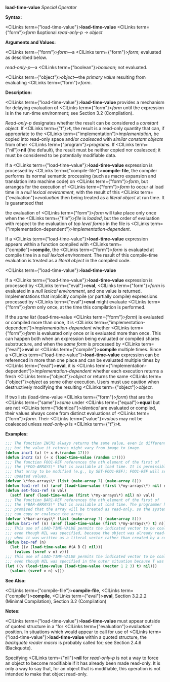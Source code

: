 **load-time-value** *Special Operator* 



**Syntax:** 



<ClLinks  term={"load-time-value"}><b>load-time-value</b></ClLinks> <ClLinks  term={"form"}><i>form</i></ClLinks> &amp;optional *read-only-p → object* 



**Arguments and Values:** 



<ClLinks  term={"form"}><i>form</i></ClLinks>—a <ClLinks  term={"form"}><i>form</i></ClLinks>; evaluated as described below. 



*read-only-p*—a <ClLinks  term={"boolean"}><i>boolean</i></ClLinks>; not evaluated. 



<ClLinks  term={"object"}><i>object</i></ClLinks>—the *primary value* resulting from evaluating <ClLinks  term={"form"}><i>form</i></ClLinks>. 



**Description:** 



<ClLinks  term={"load-time-value"}><b>load-time-value</b></ClLinks> provides a mechanism for delaying evaluation of <ClLinks  term={"form"}><i>form</i></ClLinks> until the expression is in the run-time environment; see Section 3.2 (Compilation). 



*Read-only-p* designates whether the result can be considered a *constant object*. If <ClLinks  term={"t"}><b>t</b></ClLinks>, the result is a read-only quantity that can, if appropriate to the <ClLinks  term={"implementation"}><i>implementation</i></ClLinks>, be copied into read-only space and/or *coalesced* with *similar constant objects* from other <ClLinks  term={"program"}><i>programs</i></ClLinks>. If <ClLinks  term={"nil"}><b>nil</b></ClLinks> (the default), the result must be neither copied nor coalesced; it must be considered to be potentially modifiable data. 



If a <ClLinks  term={"load-time-value"}><b>load-time-value</b></ClLinks> expression is processed by <ClLinks  term={"compile-file"}><b>compile-file</b></ClLinks>, the compiler performs its normal semantic processing (such as macro expansion and translation into machine code) on <ClLinks  term={"form"}><i>form</i></ClLinks>, but arranges for the execution of <ClLinks  term={"form"}><i>form</i></ClLinks> to occur at load time in a *null lexical environment*, with the result of this <ClLinks  term={"evaluation"}><i>evaluation</i></ClLinks> then being treated as a *literal object* at run time. It is guaranteed that 



the evaluation of <ClLinks  term={"form"}><i>form</i></ClLinks> will take place only once when the <ClLinks  term={"file"}><i>file</i></ClLinks> is *loaded*, but the order of evaluation with respect to the evaluation of *top level forms* in the file is <ClLinks  term={"implementation-dependent"}><i>implementation-dependent</i></ClLinks>. 



If a <ClLinks  term={"load-time-value"}><b>load-time-value</b></ClLinks> expression appears within a function compiled with <ClLinks  term={"compile"}><b>compile</b></ClLinks>, the <ClLinks  term={"form"}><i>form</i></ClLinks> is evaluated at compile time in a *null lexical environment*. The result of this compile-time evaluation is treated as a *literal object* in the compiled code.  







<ClLinks  term={"load-time-value"}><b>load-time-value</b></ClLinks> 



If a <ClLinks  term={"load-time-value"}><b>load-time-value</b></ClLinks> expression is processed by <ClLinks  term={"eval"}><b>eval</b></ClLinks>, <ClLinks  term={"form"}><i>form</i></ClLinks> is evaluated in a *null lexical environment*, and one value is returned. Implementations that implicitly compile (or partially compile) expressions processed by <ClLinks  term={"eval"}><b>eval</b></ClLinks> might evaluate <ClLinks  term={"form"}><i>form</i></ClLinks> only once, at the time this compilation is performed. 



If the *same list* (load-time-value <ClLinks  term={"form"}><i>form</i></ClLinks>) is evaluated or compiled more than once, it is <ClLinks  term={"implementation-dependent"}><i>implementation-dependent</i></ClLinks> whether <ClLinks  term={"form"}><i>form</i></ClLinks> is evaluated only once or is evaluated more than once. This can happen both when an expression being evaluated or compiled shares substructure, and when the *same form* is processed by <ClLinks  term={"eval"}><b>eval</b></ClLinks> or <ClLinks  term={"compile"}><b>compile</b></ClLinks> multiple times. Since a <ClLinks  term={"load-time-value"}><b>load-time-value</b></ClLinks> expression can be referenced in more than one place and can be evaluated multiple times by <ClLinks  term={"eval"}><b>eval</b></ClLinks>, it is <ClLinks  term={"implementation-dependent"}><i>implementation-dependent</i></ClLinks> whether each execution returns a fresh <ClLinks  term={"object"}><i>object</i></ClLinks> or returns the same <ClLinks  term={"object"}><i>object</i></ClLinks> as some other execution. Users must use caution when destructively modifying the resulting <ClLinks  term={"object"}><i>object</i></ClLinks>. 



If two lists (load-time-value <ClLinks  term={"form"}><i>form</i></ClLinks>) that are the <ClLinks  term={"same"}><i>same</i></ClLinks> under <ClLinks  term={"equal"}><b>equal</b></ClLinks> but are not <ClLinks  term={"identical"}><i>identical</i></ClLinks> are evaluated or compiled, their values always come from distinct evaluations of <ClLinks  term={"form"}><i>form</i></ClLinks>. Their <ClLinks  term={"value"}><i>values</i></ClLinks> may not be coalesced unless *read-only-p* is <ClLinks  term={"t"}><b>t</b></ClLinks>. 



**Examples:**
```lisp
;;; The function INCR1 always returns the same value, even in different images. ;;; The function INCR2 always returns the same value in a given image, 
;;; but the value it returns might vary from image to image. 
(defun incr1 (x) (+ x #.(random 17))) 
(defun incr2 (x) (+ x (load-time-value (random 17)))) 
;;; The function FOO1-REF references the nth element of the first of 
;;; the \*FOO-ARRAYS\* that is available at load time. It is permissible for 
;;; that array to be modified (e.g., by SET-FOO1-REF); FOO1-REF will see the 
;;; updated values. 
(defvar \*foo-arrays\* (list (make-array 7) (make-array 8))) 
(defun foo1-ref (n) (aref (load-time-value (first \*my-arrays\*) nil) n)) 
(defun set-foo1-ref (n val) 
  (setf (aref (load-time-value (first \*my-arrays\*) nil) n) val)) 
;;; The function BAR1-REF references the nth element of the first of 
;;; the \*BAR-ARRAYS\* that is available at load time. The programmer has 
;;; promised that the array will be treated as read-only, so the system 
;;; can copy or coalesce the array. 
(defvar \*bar-arrays\* (list (make-array 7) (make-array 8))) 
(defun bar1-ref (n) (aref (load-time-value (first \*my-arrays\*) t) n)) 
;;; This use of LOAD-TIME-VALUE permits the indicated vector to be coalesced 
;;; even though NIL was specified, because the object was already read-only 
;;; when it was written as a literal vector rather than created by a constructor. ;;; User programs must treat the vector v as read-only. 
(defun baz-ref (n)  
  (let ((v (load-time-value #(A B C) nil))) 
    (values (svref v n) v))) 
;;; This use of LOAD-TIME-VALUE permits the indicated vector to be coalesced 
;;; even though NIL was specified in the outer situation because T was specified ;;; in the inner situation. User programs must treat the vector v as read-only. (defun baz-ref (n) 
(let ((v (load-time-value (load-time-value (vector 1 2 3) t) nil))) 
  (values (svref v n) v))) 
```
**See Also:** 



<ClLinks  term={"compile-file"}><b>compile-file</b></ClLinks>, <ClLinks  term={"compile"}><b>compile</b></ClLinks>, <ClLinks  term={"eval"}><b>eval</b></ClLinks>, Section 3.2.2.2 (Minimal Compilation), Section 3.2 (Compilation) 



**Notes:** 



<ClLinks  term={"load-time-value"}><b>load-time-value</b></ClLinks> must appear outside of quoted structure in a “for <ClLinks  term={"evaluation"}><i>evaluation</i></ClLinks>” position. In situations which would appear to call for use of <ClLinks  term={"load-time-value"}><b>load-time-value</b></ClLinks> within a quoted structure, the *backquote reader macro* is probably called for; see Section 2.4.6 (Backquote). 



Specifying <ClLinks  term={"nil"}><b>nil</b></ClLinks> for *read-only-p* is not a way to force an object to become modifiable if it has already been made read-only. It is only a way to say that, for an object that is modifiable, this operation is not intended to make that object read-only. 



